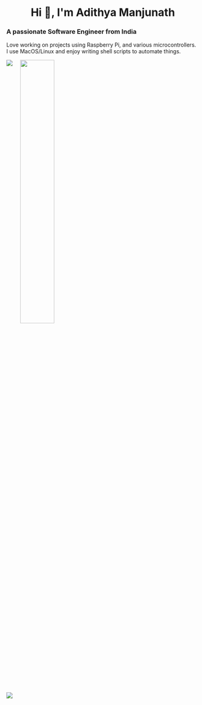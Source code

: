 <h1 align="center">Hi 👋, I'm Adithya Manjunath</h1>
<h3 align="left">A passionate Software Engineer from India</h3>
<p align="left">Love working on projects using Raspberry Pi, and various microcontrollers. </br>I use MacOS/Linux and enjoy writing shell scripts to automate things.</p>
<div align-items="center">
  <p>
    <img align="top" src = "https://github-readme-stats.vercel.app/api?username=Cr4zySh4rk&show_icons=true&theme=radical&hide_rank=true" /> &nbsp; &nbsp;
    <img align="top" width=42% src = "https://github-readme-stats.vercel.app/api/top-langs/?username=Cr4zySh4rk&layout=compact&theme=radical" />
  </p>
  <p align="left">
    <img src = "https://github-readme-streak-stats.herokuapp.com/?user=Cr4zySh4rk&theme=radical" />
  </p>
</div>
